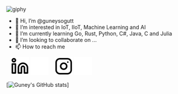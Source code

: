 ![giphy](https://user-images.githubusercontent.com/77549617/210232353-24982a48-ac1f-4326-b445-fb478db73c47.gif)


- 👋 Hi, I’m @guneysogutt
- 👀 I’m interested in IoT, IIoT, Machine Learning and AI
- 🌱 I’m currently learning Go, Rust, Python, C#, Java, C and Julia
- 💞️ I’m looking to collaborate on ...
- 📫 How to reach me 

<!---
guneysogutt/guneysogutt is a ✨ special ✨ repository because its `README.md` (this file) appears on your GitHub profile.
You can click the Preview link to take a look at your changes.
--->

&nbsp;&nbsp;
[![website](./img/linkedin-light.svg)](https://www.linkedin.com/in/guney-sogut-23a081223#gh-light-mode-only)
[![website](./img/linkedin-dark.svg)](https://linkedin.com/in/guney-sogut-23a081223#gh-dark-mode-only)
&nbsp;&nbsp;
[![website](./img/instagram-light.svg)](https://instagram.com/guneysogut8#gh-light-mode-only)
[![website](./img/instagram-dark.svg)](https://instagram.com/guneysogut8#gh-dark-mode-only)


<!-- GitHub stats from https://github.com/anuraghazra/github-readme-stats -->
[![Guney's GitHub stats](https://github-readme-stats.vercel.app/api?username=guneysogutt&theme=radical&include_all_commits=true&count_private=true)]

<!---
<details>
  <summary>:zap: GitHub Stats</summary>

  <img align="left" alt="guneysogutt's GitHub Stats" src="https://github-readme-stats.vercel.app/api?username=guneysogutt&show_icons=true&hide_border=false&title_color=ff652f&icon_color=FFE400&bg_color=09131B&text_color=ffffff&border_color=0c1a25" />

</details>
--->
